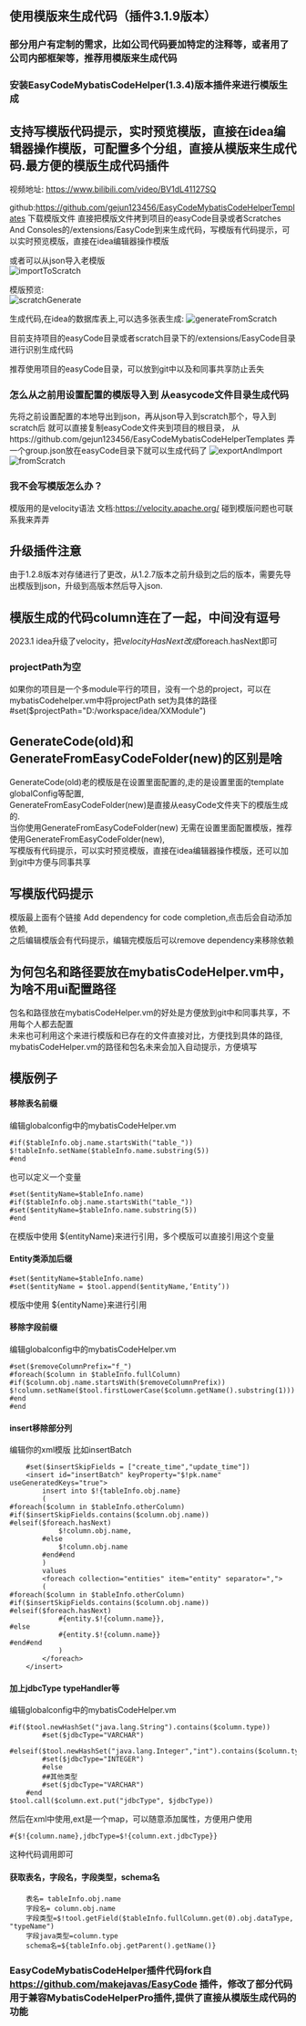 ## 使用模版来生成代码（插件3.1.9版本）

### 部分用户有定制的需求，比如公司代码要加特定的注释等，或者用了公司内部框架等，推荐用模版来生成代码

### 安装EasyCodeMybatisCodeHelper(1.3.4)版本插件来进行模版生成

## 支持写模版代码提示，实时预览模版，直接在idea编辑器操作模版，可配置多个分组，直接从模版来生成代码.最方便的模版生成代码插件

视频地址: https://www.bilibili.com/video/BV1dL41127SQ  

github:https://github.com/gejun123456/EasyCodeMybatisCodeHelperTemplates 下载模版文件
直接把模版文件拷到项目的easyCode目录或者Scratches And Consoles的/extensions/EasyCode到来生成代码，写模版有代码提示，可以实时预览模版，直接在idea编辑器操作模版 

或者可以从json导入老模版   
![importToScratch](https://images.brucege.com/importToScratch.png)

模版预览:    
![scratchGenerate](https://images.brucege.com/scrachGenerate.gif)

生成代码,在idea的数据库表上,可以选多张表生成:
![generateFromScratch](https://images.brucege.com/generateFromScratch.png)

目前支持项目的easyCode目录或者scratch目录下的/extensions/EasyCode目录进行识别生成代码

推荐使用项目的easyCode目录，可以放到git中以及和同事共享防止丢失

### 怎么从之前用设置配置的模版导入到 从easycode文件目录生成代码
先将之前设置配置的本地导出到json，再从json导入到scratch那个，导入到scratch后 就可以直接复制easyCode文件夹到项目的根目录，
从https://github.com/gejun123456/EasyCodeMybatisCodeHelperTemplates 弄一个group.json放在easyCode目录下就可以生成代码了
![exportAndImport](https://images.brucege.com/exportAndImport.png)
![fromScratch](https://images.brucege.com/scratchTemplateGenerate.png)

### 我不会写模版怎么办？
模版用的是velocity语法 文档:https://velocity.apache.org/ 碰到模版问题也可联系我来弄弄

## 升级插件注意
由于1.2.8版本对存储进行了更改，从1.2.7版本之前升级到之后的版本，需要先导出模版到json，升级到高版本然后导入json.

## 模版生成的代码column连在了一起，中间没有逗号
2023.1 idea升级了velocity，把$velocityHasNext 改成$foreach.hasNext即可

### projectPath为空
如果你的项目是一个多module平行的项目，没有一个总的project，可以在mybatisCodehelper.vm中将projectPath set为具体的路径  
#set($projectPath="D:/workspace/idea/XXModule")

## GenerateCode(old)和GenerateFromEasyCodeFolder(new)的区别是啥
GenerateCode(old)老的模版是在设置里面配置的,走的是设置里面的template globalConfig等配置,  
GenerateFromEasyCodeFolder(new)是直接从easyCode文件夹下的模版生成的.  
当你使用GenerateFromEasyCodeFolder(new) 无需在设置里面配置模版，推荐使用GenerateFromEasyCodeFolder(new),  
写模版有代码提示，可以实时预览模版，直接在idea编辑器操作模版，还可以加到git中方便与同事共享

## 写模版代码提示
模版最上面有个链接 Add dependency for code completion,点击后会自动添加依赖,  
之后编辑模版会有代码提示，编辑完模版后可以remove dependency来移除依赖

## 为何包名和路径要放在mybatisCodeHelper.vm中，为啥不用ui配置路径
包名和路径放在mybatisCodeHelper.vm的好处是方便放到git中和同事共享，不用每个人都去配置  
未来也可利用这个来进行模版和已存在的文件直接对比，方便找到具体的路径,  
mybatisCodeHelper.vm的路径和包名未来会加入自动提示，方便填写  

## 模版例子
#### 移除表名前缀 
编辑globalconfig中的mybatisCodeHelper.vm
```
#if($tableInfo.obj.name.startsWith("table_"))
$!tableInfo.setName($tableInfo.name.substring(5))
#end
```

也可以定义一个变量
```
#set($entityName=$tableInfo.name)
#if($tableInfo.obj.name.startsWith("table_"))
#set($entityName=$tableInfo.name.substring(5))
#end
```
在模版中使用 ${entityName}来进行引用，多个模版可以直接引用这个变量

#### Entity类添加后缀
```
#set($entityName=$tableInfo.name)
#set($entityName = $tool.append($entityName,‘Entity’))
```
模版中使用 ${entityName}来进行引用

#### 移除字段前缀
编辑globalconfig中的mybatisCodeHelper.vm
```
#set($removeColumnPrefix="f_")
#foreach($column in $tableInfo.fullColumn)
#if($column.obj.name.startsWith($removeColumnPrefix))
$!column.setName($tool.firstLowerCase($column.getName().substring(1)))
#end
#end
```

#### insert移除部分列
编辑你的xml模版 比如insertBatch
```
    #set($insertSkipFields = ["create_time","update_time"])
    <insert id="insertBatch" keyProperty="$!pk.name" useGeneratedKeys="true">
        insert into $!{tableInfo.obj.name}
        (
#foreach($column in $tableInfo.otherColumn)
#if($insertSkipFields.contains($column.obj.name))
#elseif($foreach.hasNext)
            $!column.obj.name,
        #else
            $!column.obj.name
        #end#end
        )
        values
        <foreach collection="entities" item="entity" separator=",">
        (
#foreach($column in $tableInfo.otherColumn)
#if($insertSkipFields.contains($column.obj.name))
#elseif($foreach.hasNext)
            #{entity.$!{column.name}},
#else
            #{entity.$!{column.name}}
#end#end
            )
        </foreach>
    </insert>
```

#### 加上jdbcType typeHandler等
编辑globalconfig中的mybatisCodeHelper.vm
```
#if($tool.newHashSet("java.lang.String").contains($column.type))
        #set($jdbcType="VARCHAR")
        #elseif($tool.newHashSet("java.lang.Integer","int").contains($column.type))
        #set($jdbcType="INTEGER")
        #else
        ##其他类型
        #set($jdbcType="VARCHAR")
    #end
$tool.call($column.ext.put("jdbcType", $jdbcType))
```
然后在xml中使用,ext是一个map，可以随意添加属性，方便用户使用
```
#{$!{column.name},jdbcType=$!{column.ext.jdbcType}}
```
这种代码调用即可

#### 获取表名，字段名，字段类型，schema名
```
    表名= tableInfo.obj.name
    字段名= column.obj.name
    字段类型=$!tool.getField($tableInfo.fullColumn.get(0).obj.dataType, "typeName")
    字段java类型=column.type
    schema名=${tableInfo.obj.getParent().getName()}
```


### EasyCodeMybatisCodeHelper插件代码fork自 https://github.com/makejavas/EasyCode 插件，修改了部分代码用于兼容MybatisCodeHelperPro插件,提供了直接从模版生成代码的功能



